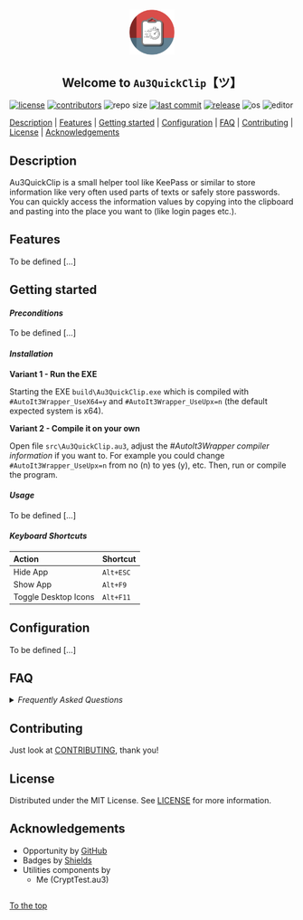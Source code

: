#####

<p align="center">
    <img src="images/icon.png" width="80" />
    <h2 align="center">Welcome to <code>Au3QuickClip</code>【ツ】</h2>
</p>

[![license](https://img.shields.io/badge/license-MIT-ff69b4.svg?style=flat-square&logo=spdx)](https://github.com/Sven-Seyfert/Au3QuickClip/blob/main/LICENSE.md)
[![contributors](https://img.shields.io/github/contributors/Sven-Seyfert/Au3QuickClip.svg?style=flat-square&logo=github)](https://github.com/Sven-Seyfert/Au3QuickClip/graphs/contributors)
![repo size](https://img.shields.io/github/repo-size/Sven-Seyfert/Au3QuickClip.svg?style=flat-square&logo=github)
[![last commit](https://img.shields.io/github/last-commit/Sven-Seyfert/Au3QuickClip.svg?style=flat-square&logo=github)](https://github.com/Sven-Seyfert/Au3QuickClip/commits/main)
[![release](https://img.shields.io/github/release/Sven-Seyfert/Au3QuickClip.svg?style=flat-square&logo=github)](https://github.com/Sven-Seyfert/Au3QuickClip/releases/latest)
![os](https://img.shields.io/badge/os-windows-yellow.svg?style=flat-square&logo=windows)
![editor](https://img.shields.io/badge/editor-VSCode-blueviolet.svg?style=flat-square&logo=visual-studio-code)

[Description](#description) | [Features](#features) | [Getting started](#getting-started) | [Configuration](#configuration) | [FAQ](#faq) | [Contributing](#contributing) | [License](#license) | [Acknowledgements](#acknowledgements)

## Description

Au3QuickClip is a small helper tool like KeePass or similar to store information like very often used parts of texts or safely store passwords. You can quickly access the information values by copying into the clipboard and pasting into the place you want to (like login pages etc.).

## Features

To be defined [...]

## Getting started

#### *Preconditions*

To be defined [...]

#### *Installation*

**Variant 1 - Run the EXE**

Starting the EXE `build\Au3QuickClip.exe` which is compiled with `#AutoIt3Wrapper_UseX64=y` and `#AutoIt3Wrapper_UseUpx=n` (the default expected system is x64).

**Variant 2 - Compile it on your own**

Open file `src\Au3QuickClip.au3`, adjust the *#AutoIt3Wrapper compiler information* if you want to. For example you could change `#AutoIt3Wrapper_UseUpx=n` from no (n) to yes (y), etc.
Then, run or compile the program.

#### *Usage*

To be defined [...]

#### *Keyboard Shortcuts*

| Action               | Shortcut  |
| :---                 | :---      |
| Hide App             | `Alt+ESC` |
| Show App             | `Alt+F9`  |
| Toggle Desktop Icons | `Alt+F11` |

## Configuration

To be defined [...]

## FAQ

<details>
<summary><i>Frequently Asked Questions</i></summary><br>

  <details>
  <summary><code>1. How to [...]</code></summary><p>

  **Q:** Is there a frequently asked question already?<br>
  **A:** No, not yet.

  <br></p></details>

  <details>
  <summary><code>2. How to [...]</code></summary><p>

  **Q:** [...]?<br>
  **A:** [...].

  <br></p></details>

</details>

## Contributing

Just look at [CONTRIBUTING](https://github.com/Sven-Seyfert/Au3QuickClip/blob/main/docs/CONTRIBUTING.md), thank you!

## License

Distributed under the MIT License. See [LICENSE](https://github.com/Sven-Seyfert/Au3QuickClip/blob/main/LICENSE.md) for more information.

## Acknowledgements

- Opportunity by [GitHub](https://github.com)
- Badges by [Shields](https://shields.io)
- Utilities components by
  - Me (CryptTest.au3)

##

[To the top](#)

